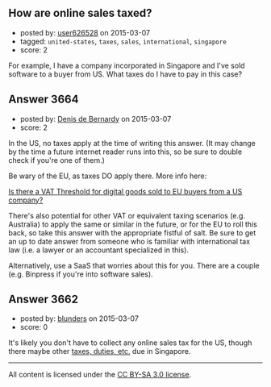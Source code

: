 ## How are online sales taxed?

- posted by: [user626528](https://stackexchange.com/users/312450/user626528) on 2015-03-07
- tagged: `united-states`, `taxes`, `sales`, `international`, `singapore`
- score: 2

<p>For example, I have a company incorporated in Singapore and I've sold software to a buyer from US. What taxes do I have to pay in this case?</p>



## Answer 3664

- posted by: [Denis de Bernardy](https://stackexchange.com/users/182468/denis-de-bernardy) on 2015-03-07
- score: 2

<p>In the US, no taxes apply at the time of writing this answer. (It may change by the time a future internet reader runs into this, so be sure to double check if you're one of them.)</p>

<p>Be wary of the EU, as taxes DO apply there. More info here:</p>

<p><a href="https://startups.stackexchange.com/questions/1299/is-there-a-vat-threshold-for-digital-goods-sold-to-eu-buyers-from-a-us-company/3259#3259">Is there a VAT Threshold for digital goods sold to EU buyers from a US company?</a></p>

<p>There's also potential for other VAT or equivalent taxing scenarios (e.g. Australia) to apply the same or similar in the future, or for the EU to roll this back, so take this answer with the appropriate fistful of salt. Be sure to get an up to date answer from someone who is familiar with international tax law (i.e. a lawyer or an accountant specialized in this).</p>

<p>Alternatively, use a SaaS that worries about this for you. There are a couple (e.g. Binpress if you're into software sales).</p>



## Answer 3662

- posted by: [blunders](https://stackexchange.com/users/216182/blunders) on 2015-03-07
- score: 0

<p>It's likely you don't have to collect any online sales tax for the US, though there maybe other <a href="http://blog.taxjar.com/international-sellers-deal-sales-tax-u-s/" rel="nofollow">taxes, duties, etc.</a> due in Singapore.</p>




---

All content is licensed under the [CC BY-SA 3.0 license](https://creativecommons.org/licenses/by-sa/3.0/).

